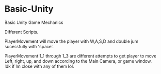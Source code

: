 # Basic-Unity
Basic Unity Game Mechanics

Different Scripts.

PlayerMovement will move the player with W,A,S,D and double jum sucessfully with 'space'.

PlayerMovement 1_1 through 1_3 are different attempts to get player to move Left, right, up, and down according to the Main Camera, or game window. Idk if Im close with any of them lol. 
